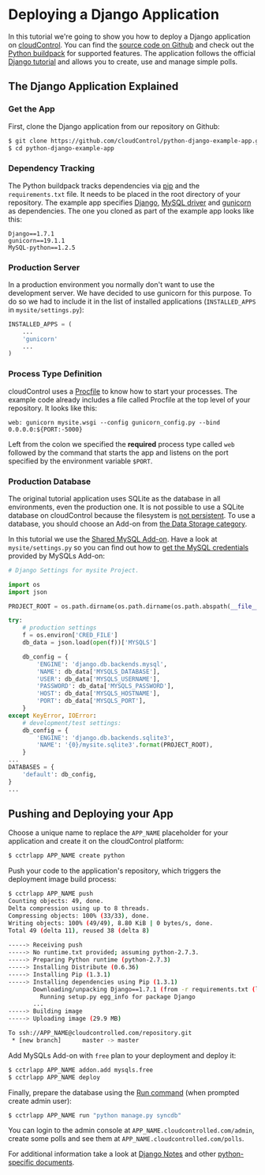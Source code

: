 # Deploying a Django Application

In this tutorial we're going to show you how to deploy a Django application on
[cloudControl]. You can find the [source code on Github][example-app] and check
out the [Python buildpack][python buildpack] for supported features. The
application follows the official [Django tutorial] and allows you to create,
use and manage simple polls.

## The Django Application Explained

### Get the App

First, clone the Django application from our repository on Github:

~~~bash
$ git clone https://github.com/cloudControl/python-django-example-app.git
$ cd python-django-example-app
~~~

### Dependency Tracking

The Python buildpack tracks dependencies via [pip] and the `requirements.txt`
file. It needs to be placed in the root directory of your repository. The
example app specifies [Django][django], [MySQL driver][mysql-driver] and
[gunicorn] as dependencies. The one you cloned as part of the example app
looks like this:

~~~
Django==1.7.1
gunicorn==19.1.1
MySQL-python==1.2.5
~~~

### Production Server

In a production environment you normally don't want to use the development
server. We have decided to use gunicorn for this purpose. To do so we had
to include it in the list of installed applications (`INSTALLED_APPS` in
`mysite/settings.py`):

~~~python
INSTALLED_APPS = (
    ...
    'gunicorn'
    ...
)
~~~

### Process Type Definition

cloudControl uses a [Procfile] to know how to start your processes. The example
code already includes a file called Procfile at the top level of your
repository. It looks like this:

~~~
web: gunicorn mysite.wsgi --config gunicorn_config.py --bind 0.0.0.0:${PORT:-5000}
~~~

Left from the colon we specified the **required** process type called `web`
followed by the command that starts the app and listens on the port specified
by the environment variable `$PORT`.

### Production Database

The original tutorial application uses SQLite as the database in all
environments, even the production one. It is not possible to use a SQLite
database on cloudControl because the filesystem is
[not persistent][filesystem]. To use a database, you should choose an Add-on
from [the Data Storage category][data-storage-addons].

In this tutorial we use the [Shared MySQL Add-on][mysqls]. Have a look at
`mysite/settings.py` so you can find out how to
[get the MySQL credentials][get-conf] provided by MySQLs Add-on:

~~~python
# Django Settings for mysite Project.

import os
import json

PROJECT_ROOT = os.path.dirname(os.path.dirname(os.path.abspath(__file__)))

try:
    # production settings
    f = os.environ['CRED_FILE']
    db_data = json.load(open(f))['MYSQLS']

    db_config = {
        'ENGINE': 'django.db.backends.mysql',
        'NAME': db_data['MYSQLS_DATABASE'],
        'USER': db_data['MYSQLS_USERNAME'],
        'PASSWORD': db_data['MYSQLS_PASSWORD'],
        'HOST': db_data['MYSQLS_HOSTNAME'],
        'PORT': db_data['MYSQLS_PORT'],
    }
except KeyError, IOError:
    # development/test settings:
    db_config = {
        'ENGINE': 'django.db.backends.sqlite3',
        'NAME': '{0}/mysite.sqlite3'.format(PROJECT_ROOT),
    }
...
DATABASES = {
    'default': db_config,
}
...
~~~

## Pushing and Deploying your App

Choose a unique name to replace the `APP_NAME` placeholder for your
application and create it on the cloudControl platform: 

~~~bash
$ cctrlapp APP_NAME create python
~~~

Push your code to the application's repository, which triggers the deployment image build process:

~~~bash
$ cctrlapp APP_NAME push
Counting objects: 49, done.
Delta compression using up to 8 threads.
Compressing objects: 100% (33/33), done.
Writing objects: 100% (49/49), 8.80 KiB | 0 bytes/s, done.
Total 49 (delta 11), reused 38 (delta 8)
       
-----> Receiving push
-----> No runtime.txt provided; assuming python-2.7.3.
-----> Preparing Python runtime (python-2.7.3)
-----> Installing Distribute (0.6.36)
-----> Installing Pip (1.3.1)
-----> Installing dependencies using Pip (1.3.1)
       Downloading/unpacking Django==1.7.1 (from -r requirements.txt (line 1))
         Running setup.py egg_info for package Django
       ...
-----> Building image
-----> Uploading image (29.9 MB)

To ssh://APP_NAME@cloudcontrolled.com/repository.git
 * [new branch]      master -> master
~~~

Add MySQLs Add-on with `free` plan to your deployment and deploy it:
~~~bash
$ cctrlapp APP_NAME addon.add mysqls.free
$ cctrlapp APP_NAME deploy
~~~

Finally, prepare the database using the
[Run command][ssh-session] (when prompted create admin user):

~~~bash
$ cctrlapp APP_NAME run "python manage.py syncdb"
~~~

You can login to the admin console at `APP_NAME.cloudcontrolled.com/admin`,
create some polls and see them at `APP_NAME.cloudcontrolled.com/polls`.

For additional information take a look at [Django Notes][django-notes] and
other [python-specific documents][python-guides].

[django]: https://www.djangoproject.com/
[cloudControl]: http://www.cloudcontrol.com
[cloudControl-doc-user]: https://www.cloudcontrol.com/dev-center/platform-documentation#user-accounts
[cloudControl-doc-cmdline]: https://www.cloudcontrol.com/dev-center/platform-documentation#platform-access
[Procfile]: https://www.cloudcontrol.com/dev-center/platform-documentation#buildpacks-and-the-procfile
[git]: https://help.github.com/articles/set-up-git
[filesystem]: https://www.cloudcontrol.com/dev-center/platform-documentation#non-persistent-filesystem
[data-storage-addons]: https://www.cloudcontrol.com/dev-center/add-on-documentation#data-storage
[mysqls]: https://www.cloudcontrol.com/dev-center/add-on-documentation/mysqls
[example-app]: https://github.com/cloudControl/python-django-example-app
[django-notes]: https://www.cloudcontrol.com/dev-center/guides/python/django-notes
[get-conf]: https://www.cloudcontrol.com/dev-center/guides/python/add-on-credentials
[Django tutorial]: https://docs.djangoproject.com/en/1.4/intro/tutorial01/
[python-guides]: https://www.cloudcontrol.com/dev-center/guides#python
[python buildpack]: https://github.com/cloudControl/buildpack-python
[pip]: http://www.pip-installer.org/
[gunicorn]: http://gunicorn.org/
[worker]: https://www.cloudcontrol.com/dev-center/platform-documentation#scheduled-jobs-and-background-workers
[db-commit]: https://github.com/cloudControl/python-django-example-app/commit/983f45e46ce0707476cec167ea062e19adcb53c9
[ssh-session]: https://www.cloudcontrol.com/dev-center/platform-documentation#secure-shell-(ssh)
[mysql-driver]: https://pypi.python.org/pypi/MySQL-python/1.2.5
